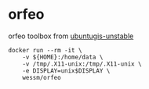 # orfeo

orfeo toolbox from [ubuntugis-unstable](https://launchpad.net/~ubuntugis/+archive/ubuntu/ubuntugis-unstable)

```
docker run --rm -it \
    -v ${HOME}:/home/data \
    -v /tmp/.X11-unix:/tmp/.X11-unix \
    -e DISPLAY=unix$DISPLAY \
    wessm/orfeo
```
